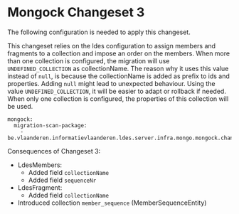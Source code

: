# Mongock Changeset 3

The following configuration is needed to apply this changeset.

This changeset relies on the ldes configuration to assign members and fragments to a collection and impose an order on the members. When more than one collection is configured,
the migration will use `UNDEFINED_COLLECTION` as collectionName. The reason why it uses this value instead of `null`, is because the collectionName is added as prefix to ids and properties. Adding `null` might lead to unexpected behaviour. Using the value `UNDEFINED_COLLECTION`, it will be easier to adapt or rollback if needed.
When only one collection is configured, the properties of this collection will be used.

```
mongock:
  migration-scan-package:
    - be.vlaanderen.informatievlaanderen.ldes.server.infra.mongo.mongock.changeset3
```

Consequences of Changeset 3:
* LdesMembers:
  * Added field `collectionName`
  * Added field `sequenceNr`
* LdesFragment:
  * Added field `collectionName`
* Introduced collection `member_sequence` (MemberSequenceEntity)

